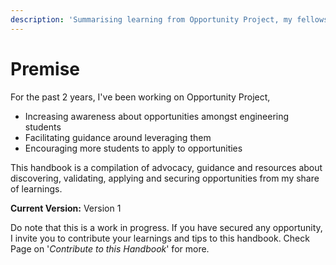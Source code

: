```yaml
---
description: 'Summarising learning from Opportunity Project, my fellowship with Rethink.'
---
```


# Premise

For the past 2 years, I've been working on Opportunity Project,

* Increasing awareness about opportunities amongst engineering students
* Facilitating guidance around leveraging them
* Encouraging more students to apply to opportunities

This handbook is a compilation of advocacy, guidance and resources about discovering, validating, applying and securing opportunities from my share of learnings.

**Current Version:** Version 1

Do note that this is a work in progress. If you have secured any opportunity, I invite you to contribute your learnings and tips to this handbook. Check Page on '_Contribute to this Handbook_' for more.

